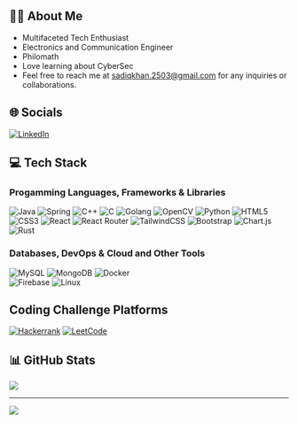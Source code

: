 ## 🙎🏻 About Me

- Multifaceted Tech Enthusiast
- Electronics and Communication Engineer
- Philomath
- Love learning about CyberSec
- Feel free to reach me at sadiqkhan.2503@gmail.com for any inquiries or collaborations.

## 🌐 Socials
[![LinkedIn](https://img.shields.io/badge/LinkedIn-%230077B5.svg?logo=linkedin&logoColor=white)](https://linkedin.com/in/www.linkedin.com/in/ersadiqahmedxcii) 





## 💻 Tech Stack

### Progamming Languages, Frameworks & Libraries
![Java](https://img.shields.io/badge/java-%23ED8B00.svg?style=for-the-badge&logo=openjdk&logoColor=white) 
![Spring](https://img.shields.io/badge/spring-%236DB33F.svg?style=for-the-badge&logo=spring&logoColor=white) 
![C++](https://img.shields.io/badge/c++-%2300599C.svg?style=for-the-badge&logo=c%2B%2B&logoColor=white) 
![C](https://img.shields.io/badge/c-%2300599C.svg?style=for-the-badge&logo=c&logoColor=white) 
![Golang](https://img.shields.io/badge/golang-%2300ADD8.svg?style=for-the-badge&logo=go&logoColor=white) 
![OpenCV](https://img.shields.io/badge/opencv-%23white.svg?style=for-the-badge&logo=opencv&logoColor=white)  ![Python](https://img.shields.io/badge/python-%233776AB.svg?style=for-the-badge&logo=python&logoColor=ffdd54) 
![HTML5](https://img.shields.io/badge/html5-%23E34F26.svg?style=for-the-badge&logo=html5&logoColor=white) 
![CSS3](https://img.shields.io/badge/css3-%231572B6.svg?style=for-the-badge&logo=css3&logoColor=white) 
![React](https://img.shields.io/badge/react-%2320232a.svg?style=for-the-badge&logo=react&logoColor=%2361DAFB) 
![React Router](https://img.shields.io/badge/React_Router-CA4245.svg?style=for-the-badge&logo=react-router&logoColor=white&color=blue) 
![TailwindCSS](https://img.shields.io/badge/tailwindcss-%2338B2AC.svg?style=for-the-badge&logo=tailwind-css&logoColor=white) 
![Bootstrap](https://img.shields.io/badge/bootstrap-%238511FA.svg?style=for-the-badge&logo=bootstrap&logoColor=white) 
![Chart.js](https://img.shields.io/badge/chart.js-F5788D.svg?style=for-the-badge&logo=chart.js&logoColor=white)   ![Rust](https://img.shields.io/badge/rust-%23000000.svg?style=for-the-badge&logo=rust&logoColor=white) 

### Databases, DevOps & Cloud and Other Tools
![MySQL](https://img.shields.io/badge/mysql-%23ADD8E6.svg?style=for-the-badge&logo=mysql&logoColor=blue&orange)
![MongoDB](https://img.shields.io/badge/MongoDB-%234ea94b.svg?style=for-the-badge&logo=mongodb&logoColor=white) 
![Docker](https://img.shields.io/badge/docker-%230db7ed.svg?style=for-the-badge&logo=docker&logoColor=white)  
![Firebase](https://img.shields.io/badge/firebase-%23039BE5.svg?style=for-the-badge&logo=firebase&logoColor=white&color=orange) 
![Linux](https://img.shields.io/badge/linux-%23FCC624.svg?style=for-the-badge&logo=linux&logoColor=black) 


## Coding Challenge Platforms
[![Hackerrank](https://img.shields.io/badge/Hackerrank-%2325A162.svg?style=for-the-badge&logo=hackerrank&logoColor=black&labelColor=green)](https://www.hackerrank.com/profile/sadiqkhan_2503)
[![LeetCode](https://img.shields.io/badge/LeetCode-%23000000.svg?style=for-the-badge&logo=leetcode&logoColor=yellow&labelColor=black)](https://leetcode.com/er_sadiqkilledar/)

## 📊 GitHub Stats
![](https://github-readme-stats.vercel.app/api/top-langs/?username=Er-Sadiq&theme=dark&hide_border=false&include_all_commits=false&count_private=false&layout=compact&bg_color=ffffff)


---
[![](https://visitcount.itsvg.in/api?id=Er-Sadiq&icon=4&color=8)](https://visitcount.itsvg.in)

<!-- Proudly created with GPRM ( https://gprm.itsvg.in ) -->
